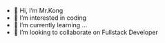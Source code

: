 - 👋 Hi, I’m Mr.Kong
- 👀 I’m interested in coding
- 🌱 I’m currently learning ...
- 💞️ I’m looking to collaborate on Fullstack Developer

<!---
MrKong224/MrKong224 is a ✨ special ✨ repository because its `README.md` (this file) appears on your GitHub profile.
You can click the Preview link to take a look at your changes.
--->
